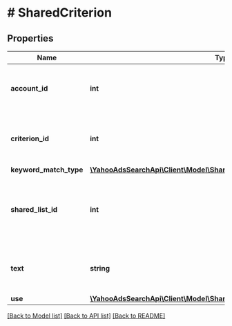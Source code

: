 # # SharedCriterion

## Properties

Name | Type | Description | Notes
------------ | ------------- | ------------- | -------------
**account_id** | **int** | &lt;ja&gt;アカウントIDです。&lt;/ja&gt;&lt;br&gt;&lt;en&gt;Account ID.&lt;/en&gt; | [optional] 
**criterion_id** | **int** | &lt;ja&gt;クライテリオンIDです。&lt;/ja&gt;&lt;br&gt;&lt;en&gt;Criterion ID.&lt;/en&gt; | [optional] 
**keyword_match_type** | [**\YahooAdsSearchApi\Client\Model\SharedCriterionServiceKeywordMatchType**](SharedCriterionServiceKeywordMatchType.md) |  | [optional] 
**shared_list_id** | **int** | &lt;ja&gt;アカウント共有リストIDです。&lt;/ja&gt;&lt;br&gt;&lt;en&gt;Account shared list ID.&lt;/en&gt; | [optional] 
**text** | **string** | &lt;ja&gt;キーワードです。&lt;/ja&gt;&lt;br&gt;&lt;en&gt;Keyword.&lt;/en&gt; | [optional] 
**use** | [**\YahooAdsSearchApi\Client\Model\SharedCriterionServiceUse**](SharedCriterionServiceUse.md) |  | [optional] 

[[Back to Model list]](../../README.md#documentation-for-models) [[Back to API list]](../../README.md#documentation-for-api-endpoints) [[Back to README]](../../README.md)


